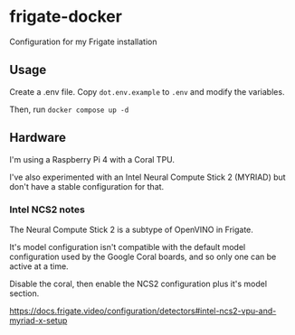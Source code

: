 # frigate-docker

Configuration for my Frigate installation

## Usage

Create a .env file. Copy `dot.env.example` to `.env` and modify the variables.

Then, run `docker compose up -d`

## Hardware

I'm using a Raspberry Pi 4 with a Coral TPU.

I've also experimented with an Intel Neural Compute Stick 2 (MYRIAD) but don't have a stable configuration for that.

### Intel NCS2 notes

The Neural Compute Stick 2 is a subtype of OpenVINO in Frigate.

It's model configuration isn't compatible with the default model configuration used by the Google Coral boards, and so only one can be active at a time.

Disable the coral, then enable the NCS2 configuration plus it's model section.

https://docs.frigate.video/configuration/detectors#intel-ncs2-vpu-and-myriad-x-setup